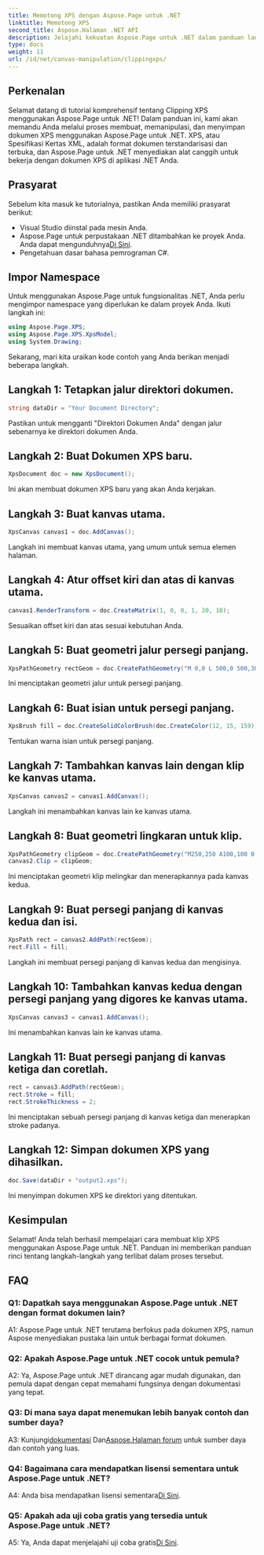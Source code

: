 ```yaml
---
title: Memotong XPS dengan Aspose.Page untuk .NET
linktitle: Memotong XPS
second_title: Aspose.Halaman .NET API
description: Jelajahi kekuatan Aspose.Page untuk .NET dalam panduan langkah demi langkah tentang pemotongan dokumen XPS. Buat, manipulasi, dan simpan file XPS dengan mudah.
type: docs
weight: 11
url: /id/net/canvas-manipulation/clippingxps/
---
```

## Perkenalan

Selamat datang di tutorial komprehensif tentang Clipping XPS menggunakan Aspose.Page untuk .NET! Dalam panduan ini, kami akan memandu Anda melalui proses membuat, memanipulasi, dan menyimpan dokumen XPS menggunakan Aspose.Page untuk .NET. XPS, atau Spesifikasi Kertas XML, adalah format dokumen terstandarisasi dan terbuka, dan Aspose.Page untuk .NET menyediakan alat canggih untuk bekerja dengan dokumen XPS di aplikasi .NET Anda.

## Prasyarat

Sebelum kita masuk ke tutorialnya, pastikan Anda memiliki prasyarat berikut:

- Visual Studio diinstal pada mesin Anda.
-  Aspose.Page untuk perpustakaan .NET ditambahkan ke proyek Anda. Anda dapat mengunduhnya[Di Sini](https://releases.aspose.com/page/net/).
- Pengetahuan dasar bahasa pemrograman C#.

## Impor Namespace

Untuk menggunakan Aspose.Page untuk fungsionalitas .NET, Anda perlu mengimpor namespace yang diperlukan ke dalam proyek Anda. Ikuti langkah ini:

```csharp
using Aspose.Page.XPS;
using Aspose.Page.XPS.XpsModel;
using System.Drawing;
```

Sekarang, mari kita uraikan kode contoh yang Anda berikan menjadi beberapa langkah.

## Langkah 1: Tetapkan jalur direktori dokumen.

```csharp
string dataDir = "Your Document Directory";
```

Pastikan untuk mengganti "Direktori Dokumen Anda" dengan jalur sebenarnya ke direktori dokumen Anda.

## Langkah 2: Buat Dokumen XPS baru.

```csharp
XpsDocument doc = new XpsDocument();
```

Ini akan membuat dokumen XPS baru yang akan Anda kerjakan.

## Langkah 3: Buat kanvas utama.

```csharp
XpsCanvas canvas1 = doc.AddCanvas();
```

Langkah ini membuat kanvas utama, yang umum untuk semua elemen halaman.

## Langkah 4: Atur offset kiri dan atas di kanvas utama.

```csharp
canvas1.RenderTransform = doc.CreateMatrix(1, 0, 0, 1, 20, 10);
```

Sesuaikan offset kiri dan atas sesuai kebutuhan Anda.

## Langkah 5: Buat geometri jalur persegi panjang.

```csharp
XpsPathGeometry rectGeom = doc.CreatePathGeometry("M 0,0 L 500,0 500,300 0,300 Z");
```

Ini menciptakan geometri jalur untuk persegi panjang.

## Langkah 6: Buat isian untuk persegi panjang.

```csharp
XpsBrush fill = doc.CreateSolidColorBrush(doc.CreateColor(12, 15, 159));
```

Tentukan warna isian untuk persegi panjang.

## Langkah 7: Tambahkan kanvas lain dengan klip ke kanvas utama.

```csharp
XpsCanvas canvas2 = canvas1.AddCanvas();
```

Langkah ini menambahkan kanvas lain ke kanvas utama.

## Langkah 8: Buat geometri lingkaran untuk klip.

```csharp
XpsPathGeometry clipGeom = doc.CreatePathGeometry("M250,250 A100,100 0 1 1 250,50 100,100 0 1 1 250,250");
canvas2.Clip = clipGeom;
```

Ini menciptakan geometri klip melingkar dan menerapkannya pada kanvas kedua.

## Langkah 9: Buat persegi panjang di kanvas kedua dan isi.

```csharp
XpsPath rect = canvas2.AddPath(rectGeom);
rect.Fill = fill;
```

Langkah ini membuat persegi panjang di kanvas kedua dan mengisinya.

## Langkah 10: Tambahkan kanvas kedua dengan persegi panjang yang digores ke kanvas utama.

```csharp
XpsCanvas canvas3 = canvas1.AddCanvas();
```

Ini menambahkan kanvas lain ke kanvas utama.

## Langkah 11: Buat persegi panjang di kanvas ketiga dan coretlah.

```csharp
rect = canvas3.AddPath(rectGeom);
rect.Stroke = fill;
rect.StrokeThickness = 2;
```

Ini menciptakan sebuah persegi panjang di kanvas ketiga dan menerapkan stroke padanya.

## Langkah 12: Simpan dokumen XPS yang dihasilkan.

```csharp
doc.Save(dataDir + "output2.xps");
```

Ini menyimpan dokumen XPS ke direktori yang ditentukan.

## Kesimpulan

Selamat! Anda telah berhasil mempelajari cara membuat klip XPS menggunakan Aspose.Page untuk .NET. Panduan ini memberikan panduan rinci tentang langkah-langkah yang terlibat dalam proses tersebut.

## FAQ

### Q1: Dapatkah saya menggunakan Aspose.Page untuk .NET dengan format dokumen lain?

A1: Aspose.Page untuk .NET terutama berfokus pada dokumen XPS, namun Aspose menyediakan pustaka lain untuk berbagai format dokumen.

### Q2: Apakah Aspose.Page untuk .NET cocok untuk pemula?

A2: Ya, Aspose.Page untuk .NET dirancang agar mudah digunakan, dan pemula dapat dengan cepat memahami fungsinya dengan dokumentasi yang tepat.

### Q3: Di mana saya dapat menemukan lebih banyak contoh dan sumber daya?

 A3: Kunjungi[dokumentasi](https://reference.aspose.com/page/net/) Dan[Aspose.Halaman forum](https://forum.aspose.com/c/page/39) untuk sumber daya dan contoh yang luas.

### Q4: Bagaimana cara mendapatkan lisensi sementara untuk Aspose.Page untuk .NET?

 A4: Anda bisa mendapatkan lisensi sementara[Di Sini](https://purchase.aspose.com/temporary-license/).

### Q5: Apakah ada uji coba gratis yang tersedia untuk Aspose.Page untuk .NET?

 A5: Ya, Anda dapat menjelajahi uji coba gratis[Di Sini](https://releases.aspose.com/).